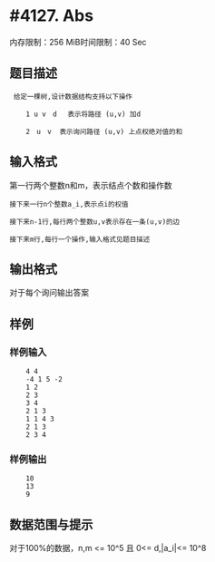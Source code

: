 # #4127. Abs

内存限制：256 MiB时间限制：40 Sec

## 题目描述

    
     给定一棵树,设计数据结构支持以下操作
    
        1 u v　d　 表示将路径 (u,v) 加d
    
        2　u　v  表示询问路径 (u,v) 上点权绝对值的和

## 输入格式

第一行两个整数n和m，表示结点个数和操作数

    
    接下来一行n个整数a_i,表示点i的权值
    
    接下来n-1行,每行两个整数u,v表示存在一条(u,v)的边
    
    接下来m行,每行一个操作,输入格式见题目描述

## 输出格式

对于每个询问输出答案

## 样例

### 样例输入

    
        4 4
        -4 1 5 -2
        1 2
        2 3
        3 4
        2 1 3
        1 1 4 3
        2 1 3
        2 3 4
    

### 样例输出

    
        10
        13
        9
    

## 数据范围与提示

对于100%的数据，n,m <= 10^5 且 0<= d,|a_i|<= 10^8
